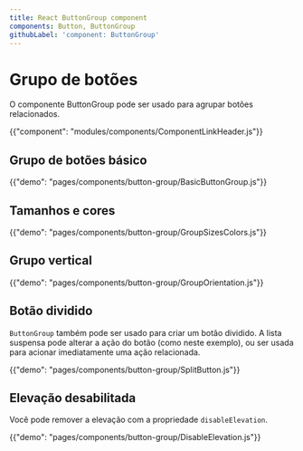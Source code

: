 ```yaml
---
title: React ButtonGroup component
components: Button, ButtonGroup
githubLabel: 'component: ButtonGroup'
---
```


# Grupo de botões

<p class="description">O componente ButtonGroup pode ser usado para agrupar botões relacionados.</p>

{{"component": "modules/components/ComponentLinkHeader.js"}}

## Grupo de botões básico

{{"demo": "pages/components/button-group/BasicButtonGroup.js"}}

## Tamanhos e cores

{{"demo": "pages/components/button-group/GroupSizesColors.js"}}

## Grupo vertical

{{"demo": "pages/components/button-group/GroupOrientation.js"}}

## Botão dividido

`ButtonGroup` também pode ser usado para criar um botão dividido. A lista suspensa pode alterar a ação do botão (como neste exemplo), ou ser usada para acionar imediatamente uma ação relacionada.

{{"demo": "pages/components/button-group/SplitButton.js"}}

## Elevação desabilitada

Você pode remover a elevação com a propriedade `disableElevation`.

{{"demo": "pages/components/button-group/DisableElevation.js"}}
